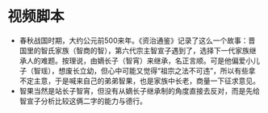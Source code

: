 # 视频脚本
- 春秋战国时期，大约公元前500来年。《资治通鉴》记录了这么一个故事：晋国里的智氏家族（智商的智），第六代宗主智宣子遇到了，选择下一代家族继承人的难题。按理说，由嫡长子（智宵）来继承，名正言顺。可是他偏爱小儿子（智瑶），想废长立幼，但心中可能又觉得“祖宗之法不可违”，所以有些拿不定主意，于是喊来自己的弟弟智果，也是家族中长老，商量一下征求意见。
- 智果当然是站长子智宵，但没有从嫡长子继承制的角度直接去反对，而是先给智宣子分析比较这俩二字的能力与德行。
